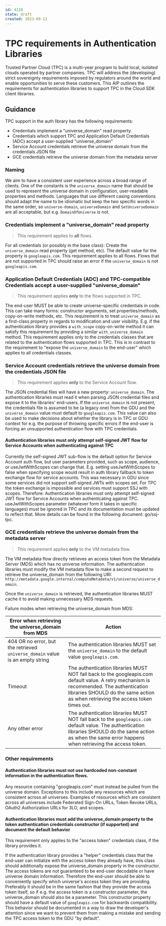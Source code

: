 ```yaml
---
id: 4120
state: draft
created: 2023-09-12
---
```


# TPC requirements in Authentication Libraries

Trusted Partner Cloud (TPC) is a multi-year program to build local, isolated clouds operated by partner companies. TPC will address the (developing) strict sovereignty requirements imposed by regulators around the world and enable opportunities to serve these customers. This AIP outlines the requirements for authentication libraries to support TPC in the Cloud SDK client libraries.

## Guidance

TPC support in the auth library has the following requirements:

 - Credentials implement a "universe_domain" read property. 
 - Credentials which support TPC and Application Default Credentials (ADC) accept a user-supplied "universe_domain"
 - Service Account credentials retrieve the universe domain from the credentials JSON file
 - GCE credentials retrieve the universe domain from the metadata server

### Naming

We aim to have a consistent user experience across a broad range of clients. One of the constants is the `universe_domain` name that should be used to represent the universe domain in configuration, user-readable properties and methods. Languages that use different casing conventions should adapt the name to be idiomatic but keep the two specific words in the same order, so `universe-domain`, `universeDomain` and `SetUniverseDomain` are all acceptable, but e.g. `DomainOfUniverse` is not.

### Credentials implement a "universe_domain" read property

> This requirement applies to **all** flows.

For all credentials (or possibly in the base class): Create the `universe_domain` read property (get method, etc). The default value for the property is `googleapis.com`.
This requirement applies to all flows. Flows that are not supported in TPC should raise an error if the `universe_domain` is not `googleapis.com`.

### Application Default Credentials (ADC) and TPC-compatible Credentials accept a user-supplied "universe_domain"

> This requirement applies **only** to the flows supported in TPC.

The end-user MUST be able to create universe-specific credentials in code. This can take many forms: constructor arguments, set properties/methods, copy-on-write methods, etc. This requirement is to treat `universe_domain` as a first-class property in regards to modification and user visibility. 
E.g. if the authentication library provides a `with_scope` copy-on-write method it can satisfy this requirement by providing a similar `with_universe_domain` method.
This requirement applies only to the credentials classes that are related to the authentication flows supported in TPC. This is in contrast to the requirement to "expose the `universe_domain` to the end-user" which applies to all credentials classes.

### Service Account credentials retrieve the universe domain from the credentials JSON file

> This requirement applies **only** to the Service Account flow.

The JSON credential files will have a new property: `universe_domain`. The authentication libraries must read it when parsing JSON credential files and expose it to the libraries' end-users. If the `universe_domain` is not present, the credentials file is assumed to be (a legacy one) from the GDU and the `universe_domain` value must default to `googleapis.com`. 
This value can also be used to make decisions about whether the library is in TPC or GDU context for e.g. the purpose of throwing specific errors if the end-user is forcing an unsupported authentication flow with TPC credentials.

#### Authentication libraries must only attempt self-signed JWT flow for Service Accounts when authenticating against TPC

Currently the self-signed JWT sub-flow is the default option for Service Account auth flow, but user parameters provided, such as scope, audience, or useJwtWithScopes can change that. E.g. setting  useJwtWithScopes to false when specifying scope would result in auth library fallback to token exchange flow for service accounts.
This was necessary in GDU since some services did not support self-signed JWTs with scopes set. For TPC the token exchange is impossible and services must support SSJ with scopes. Therefore:
Authentication libraries must only attempt self-signed JWT flow for Service Accounts when authenticating against TPC. useJwtWithScopes parameter (whatever form it takes in specific languages) must be ignored in TPC and its documentation must be updated to reflect that.
More details can be found in the following document: go/ssj-tpc.

### GCE credentials retrieve the universe domain from the metadata server

> This requirement applies **only** to the VM metadata flow.

The VM metadata flow directly retrieves an access token from the Metadata Server (MDS) which has no universe information. The authentication libraries must modify the VM metadata flow to make a second request to retrieve the universe_domain from the following URI: `http://metadata.google.internal/computeMetadata/v1/universe/universe_domain`.

Once the `universe_domain` is retrieved, the authentication libraries MUST cache it to avoid making unnecessary MDS requests.

Failure modes when retrieving the universe_domain from MDS:

| Error when retrieving the universe_domain from MDS | Action |
| -------------------------------------------------- | ------ |
| 404 OR no error, but the retrieved `universe_domain` value is an empty string | The authentication libraries MUST set the `universe_domain` to the default value `googleapis.com`. |
| Timeout | The authentication libraries MUST NOT fall back to the googleapis.com default value. A retry mechanism is recommended. The authentication libraries SHOULD do the same action as when retrieving the access token times out. |
| Any other error | The authentication libraries MUST NOT fall back to the `googleapis.com` default value. The authentication libraries SHOULD do the same action as when the same error happens when retrieving the access token. |

### Other requirements

#### Authentication libraries must not use hardcoded non-constant information in the authentication flows.

Any resource containing "googleapis.com" must instead be pulled from the universe domain. Exceptions to this include any resources which are consistent across all universes. Examples of resources which are consistent across all universes include Federated Sign-On URLs, Token Revoke URLs, OAuth2 Authorization URLs for 3LO, and scopes. 

#### Authentication libraries must add the universe_domain property to the token authentication credentials constructor (if supported) and document the default behavior 

This requirement only applies to the "access token" credentials class, if the library provides it.

If the authentication library provides a "helper" credentials class that the end-user can initialize with the access token they already have, this class should additionally expose the universe_domain property in the constructor.
The access tokens are not guaranteed to be end-user decodable or have universe domain information. Therefore the end-user should be able to conveniently specify which universe's access token they are providing. Preferably it should be in the same fashion that they provide the access token itself, so if e.g. the access token is a constructor parameter, the universe_domain should also be a parameter.
This constructor property should have a default value of `googleapis.com` for backwards compatibility. This behavior should be documented in a way to draw the developer's attention since we want to prevent them from making a mistake and sending the TPC access token to the GDU "by default".

